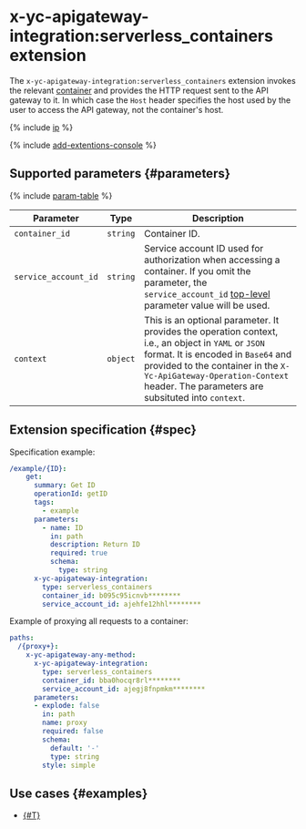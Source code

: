 # x-yc-apigateway-integration:serverless_containers extension

The `x-yc-apigateway-integration:serverless_containers` extension invokes the relevant [container](../../../serverless-containers/concepts/container.md) and provides the HTTP request sent to the API gateway to it. In which case the `Host` header specifies the host used by the user to access the API gateway, not the container's host.

{% include [ip](../../../_includes/serverless-containers/ip.md) %}

{% include [add-extentions-console](../../../_includes/api-gateway/add-extentions-console.md) %}

## Supported parameters {#parameters}

{% include [param-table](../../../_includes/api-gateway/parameters-table.md) %}

Parameter | Type | Description
----|----|----
`container_id` | `string` | Container ID.
`service_account_id` | `string` | Service account ID used for authorization when accessing a container. If you omit the parameter, the `service_account_id` [top-level](./index.md#top-level) parameter value will be used.
`context` | `object` | This is an optional parameter. It provides the operation context, i.e., an object in `YAML` or `JSON` format. It is encoded in `Base64` and provided to the container in the `X-Yc-ApiGateway-Operation-Context` header. The parameters are subsituted into `context`.

## Extension specification {#spec}

Specification example:

```yaml
/example/{ID}:
    get:
      summary: Get ID
      operationId: getID
      tags:
        - example
      parameters:
        - name: ID
          in: path
          description: Return ID
          required: true
          schema:
            type: string
      x-yc-apigateway-integration:
        type: serverless_containers
        container_id: b095c95icnvb********
        service_account_id: ajehfe12hhl********
```

Example of proxying all requests to a container:

```yaml
paths:
  /{proxy+}:
    x-yc-apigateway-any-method:
      x-yc-apigateway-integration:
        type: serverless_containers
        container_id: bba0hocqr8rl********
        service_account_id: ajegj8fnpmkm********
      parameters:
      - explode: false
        in: path
        name: proxy
        required: false
        schema:
          default: '-'
          type: string
        style: simple
```

## Use cases {#examples}

* [{#T}](../../tutorials/deploy-app-container.md)